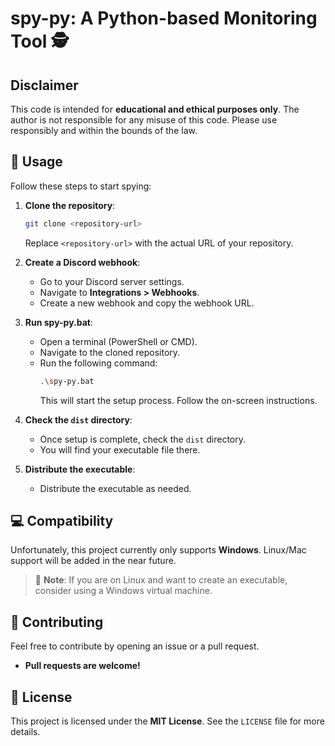 # spy-py: A Python-based Monitoring Tool 🕵️

## Disclaimer

This code is intended for **educational and ethical purposes only**. The author is not responsible for any misuse of this code. Please use responsibly and within the bounds of the law.

## 🚀 Usage

Follow these steps to start spying:

1. **Clone the repository**: 

    ```bash
    git clone <repository-url>
    ```

    Replace `<repository-url>` with the actual URL of your repository.

2. **Create a Discord webhook**:
    - Go to your Discord server settings.
    - Navigate to **Integrations > Webhooks**.
    - Create a new webhook and copy the webhook URL.

3. **Run spy-py.bat**:
    - Open a terminal (PowerShell or CMD).
    - Navigate to the cloned repository.
    - Run the following command:
      ```bash
      .\spy-py.bat
      ```
      This will start the setup process. Follow the on-screen instructions.

4. **Check the `dist` directory**:
    - Once setup is complete, check the `dist` directory.
    - You will find your executable file there.

5. **Distribute the executable**:
    - Distribute the executable as needed.

## 💻 Compatibility

Unfortunately, this project currently only supports **Windows**. Linux/Mac support will be added in the near future.

> 📝 **Note**: If you are on Linux and want to create an executable, consider using a Windows virtual machine.

## 🤝 Contributing

Feel free to contribute by opening an issue or a pull request.

- **Pull requests are welcome!**

## 📄 License

This project is licensed under the **MIT License**. See the `LICENSE` file for more details.